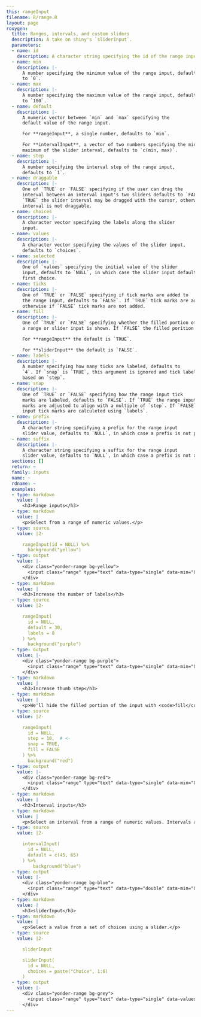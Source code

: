 ```yaml
---
this: rangeInput
filename: R/range.R
layout: page
roxygen:
  title: Ranges, intervals, and custom sliders
  description: A take on shiny's `sliderInput`.
  parameters:
  - name: id
    description: A character string specifying the id of the range input or `NULL`.
  - name: min
    description: |-
      A number specifying the minimum value of the range input, defaults
      to `0`.
  - name: max
    description: |-
      A number specifying the maximum value of the range input, defaults
      to `100`.
  - name: default
    description: |-
      A numeric vector between `min` and `max` specifying the
      default value of the range input.

      For **rangeInput**, a single number, defaults to `min`.

      For **intervalInput**, a vector of two numbers specifying the minimum and
      maximum of the slider interval, defaults to `c(min, max)`.
  - name: step
    description: |-
      A number specifying the interval step of the range input,
      defaults to `1`.
  - name: draggable
    description: |-
      One of `TRUE` or `FALSE` specifying if the user can drag the
      interval between an interval input's two sliders defaults to `FALSE`. If
      `TRUE` the slider interval may be dragged with the cursor, otherwise the
      interval is not draggable.
  - name: choices
    description: |-
      A character vector specifying the labels along the slider
      input.
  - name: values
    description: |-
      A character vector specifying the values of the slider input,
      defaults to `choices`.
  - name: selected
    description: |-
      One of `values` specifying the initial value of the slider
      input, defaults to `NULL`, in which case the slider input defaults to the
      first choice.
  - name: ticks
    description: |-
      One of `TRUE` or `FALSE` specifying if tick marks are added to
      the range input, defaults to `FALSE`. If `TRUE` tick marks are added,
      otherwise if `FALSE` tick marks are not added.
  - name: fill
    description: |-
      One of `TRUE` or `FALSE` specifying whether the filled portion of
      a range or slider input is shown. If `FALSE` the filled porition is hidden.

      For **rangeInput** the default is `TRUE`.

      For **sliderInput** the default is `FALSE`.
  - name: labels
    description: |-
      A number specifying how many ticks are labeled, defaults to
      `4`. If `snap` is `TRUE`, this argument is ignored and tick labels are
      based on `step`.
  - name: snap
    description: |-
      One of `TRUE` or `FALSE` specifying how the range input tick
      marks are labeled, defaults to `FALSE`. If `TRUE` the range input tick
      marks are adjusted to align with a multiple of `step`. If `FALSE` the range
      input tick marks are calculeted using `labels`.
  - name: prefix
    description: |-
      A character string specifying a prefix for the range input
      slider value, defaults to `NULL`, in which case a prefix is not prepended.
  - name: suffix
    description: |-
      A character string specifying a suffix for the range input
      slider value, defaults to `NULL`, in which case a prefix is not appended.
  sections: []
  return: ~
  family: inputs
  name: ~
  rdname: ~
  examples:
  - type: markdown
    value: |
      <h3>Range inputs</h3>
  - type: markdown
    value: |
      <p>Select from a range of numeric values.</p>
  - type: source
    value: |2-

      rangeInput(id = NULL) %>%
        background("yellow")
  - type: output
    value: |-
      <div class="yonder-range bg-yellow">
        <input class="range" type="text" data-type="single" data-min="0" data-max="100" data-step="1" data-from="0" data-prettify-separator="," data-grid="TRUE" data-grid-num="4"/>
      </div>
  - type: markdown
    value: |
      <h3>Increase the number of labels</h3>
  - type: source
    value: |2-

      rangeInput(
        id = NULL,
        default = 30,
        labels = 8
      ) %>%
        background("purple")
  - type: output
    value: |-
      <div class="yonder-range bg-purple">
        <input class="range" type="text" data-type="single" data-min="0" data-max="100" data-step="1" data-from="30" data-prettify-separator="," data-grid="TRUE" data-grid-num="8"/>
      </div>
  - type: markdown
    value: |
      <h3>Increase thumb step</h3>
  - type: markdown
    value: |
      <p>We'll hide the filled portion of the input with <code>fill</code> and change how tick marks are placed with <code>snap</code>.</p>
  - type: source
    value: |2-

      rangeInput(
        id = NULL,
        step = 10,  # <-
        snap = TRUE,
        fill = FALSE
      ) %>%
        background("red")
  - type: output
    value: |-
      <div class="yonder-range bg-red">
        <input class="range" type="text" data-type="single" data-min="0" data-max="100" data-step="10" data-from="0" data-prettify-separator="," data-grid="TRUE" data-grid-num="4" data-grid-snap="TRUE" data-no-fill="true"/>
      </div>
  - type: markdown
    value: |
      <h3>Interval inputs</h3>
  - type: markdown
    value: |
      <p>Select an interval from a range of numeric values. Intervals are draggable by default, this can be toggled off with <code>draggable = FALSE</code>.</p>
  - type: source
    value: |2-

      intervalInput(
        id = NULL,
        default = c(45, 65)
      ) %>%
          background("blue")
  - type: output
    value: |-
      <div class="yonder-range bg-blue">
        <input class="range" type="text" data-type="double" data-min="0" data-max="100" data-from="45" data-to="65" data-drag-interval="FALSE" data-prettify-separator="," data-grid="TRUE" data-grid-num="4"/>
      </div>
  - type: markdown
    value: |
      <h3>sliderInput</h3>
  - type: markdown
    value: |
      <p>Select a value from a set of choices using a slider.</p>
  - type: source
    value: |2-

      sliderInput

      sliderInput(
        id = NULL,
        choices = paste("Choice", 1:6)
      )
  - type: output
    value: |-
      <div class="yonder-range bg-grey">
        <input class="range" type="text" data-type="single" data-values="Choice 1,Choice 2,Choice 3,Choice 4,Choice 5,Choice 6" data-choices="Choice 1,Choice 2,Choice 3,Choice 4,Choice 5,Choice 6" data-from data-grid="TRUE" data-hide-min-max="TRUE" data-no-fill="true"/>
      </div>
---
```

